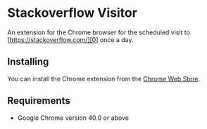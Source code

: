# Stackoverflow Visitor

An extension for the Chrome browser for the scheduled visit to [https://stackoverflow.com/][0] once a day.

## Installing

You can install the Chrome extension from the [Chrome Web Store][1].

## Requirements

+ Google Chrome version 40.0 or above 

[0]: https://stackoverflow.com/
[1]: https://chrome.google.com/webstore/detail/stackoverflow-visitor/dhjdmohnmicbflnoifmognjcfmoakija